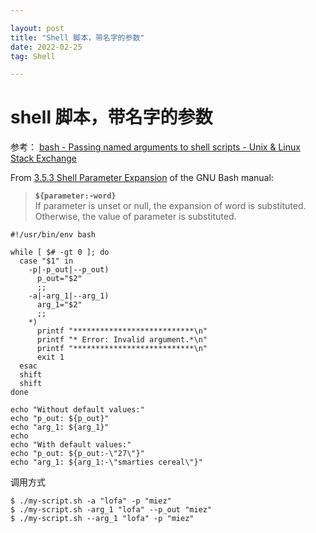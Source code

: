 ```yaml
---

layout: post
title: "Shell 脚本，带名字的参数"
date: 2022-02-25 
tag: Shell

---
```


# shell 脚本，带名字的参数

参考： [bash - Passing named arguments to shell scripts - Unix &amp; Linux Stack Exchange](https://unix.stackexchange.com/questions/129391/passing-named-arguments-to-shell-scripts)

From [3.5.3 Shell Parameter Expansion](https://www.gnu.org/savannah-checkouts/gnu/bash/manual/bash.html#index-parameter-expansion) of the GNU Bash manual:

> **`${parameter:-word}`**  
> If parameter is unset or null, the expansion of word is substituted. Otherwise, the value of parameter is substituted.

```shell
#!/usr/bin/env bash

while [ $# -gt 0 ]; do
  case "$1" in
    -p|-p_out|--p_out)
      p_out="$2"
      ;;
    -a|-arg_1|--arg_1)
      arg_1="$2"
      ;;
    *)
      printf "***************************\n"
      printf "* Error: Invalid argument.*\n"
      printf "***************************\n"
      exit 1
  esac
  shift
  shift
done

echo "Without default values:"
echo "p_out: ${p_out}"
echo "arg_1: ${arg_1}"
echo
echo "With default values:"
echo "p_out: ${p_out:-\"27\"}"
echo "arg_1: ${arg_1:-\"smarties cereal\"}"
```

调用方式

```shel
$ ./my-script.sh -a "lofa" -p "miez"
$ ./my-script.sh -arg_1 "lofa" --p_out "miez"
$ ./my-script.sh --arg_1 "lofa" -p "miez"
```
